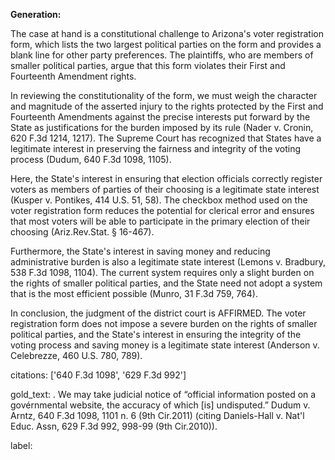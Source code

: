 **Generation:**


The case at hand is a constitutional challenge to Arizona's voter registration form, which lists the two largest political parties on the form and provides a blank line for other party preferences. The plaintiffs, who are members of smaller political parties, argue that this form violates their First and Fourteenth Amendment rights.

In reviewing the constitutionality of the form, we must weigh the character and magnitude of the asserted injury to the rights protected by the First and Fourteenth Amendments against the precise interests put forward by the State as justifications for the burden imposed by its rule (Nader v. Cronin, 620 F.3d 1214, 1217). The Supreme Court has recognized that States have a legitimate interest in preserving the fairness and integrity of the voting process (Dudum, 640 F.3d 1098, 1105).

Here, the State's interest in ensuring that election officials correctly register voters as members of parties of their choosing is a legitimate state interest (Kusper v. Pontikes, 414 U.S. 51, 58). The checkbox method used on the voter registration form reduces the potential for clerical error and ensures that most voters will be able to participate in the primary election of their choosing (Ariz.Rev.Stat. § 16-467).

Furthermore, the State's interest in saving money and reducing administrative burden is also a legitimate state interest (Lemons v. Bradbury, 538 F.3d 1098, 1104). The current system requires only a slight burden on the rights of smaller political parties, and the State need not adopt a system that is the most efficient possible (Munro, 31 F.3d 759, 764).

In conclusion, the judgment of the district court is AFFIRMED. The voter registration form does not impose a severe burden on the rights of smaller political parties, and the State's interest in ensuring the integrity of the voting process and saving money is a legitimate state interest (Anderson v. Celebrezze, 460 U.S. 780, 789).



citations: ['640 F.3d 1098', '629 F.3d 992']

gold_text: . We may take judicial notice of “official information posted on a govérnmental website, the accuracy of which [is] undisputed.” Dudum v. Arntz, 640 F.3d 1098, 1101 n. 6 (9th Cir.2011) (citing Daniels-Hall v. Nat'l Educ. Assn, 629 F.3d 992, 998-99 (9th Cir.2010)).

label: 